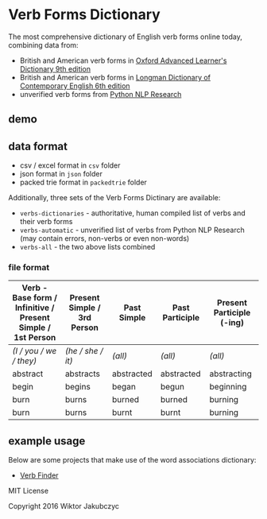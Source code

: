 # Verb Forms Dictionary
The most comprehensive dictionary of English verb forms online today, combining data from:
 * British and American verb forms in [Oxford Advanced Learner's Dictionary 9th edition](http://www.oxfordlearnersdictionaries.com/)
 * British and American verb forms in [Longman Dictionary of Contemporary English 6th edition](http://www.ldoceonline.com/)
 * unverified verb forms from [Python NLP Research](https://github.com/simonhughes22/PythonNlpResearch)

## demo

## data format

- csv / excel format in ```csv``` folder
- json format in ```json``` folder
- packed trie format in ```packedtrie``` folder

Additionally, three sets of the Verb Forms Dictinary are available:
- ```verbs-dictionaries``` - authoritative, human compiled list of verbs and their verb forms
- ```verbs-automatic``` - unverified list of verbs from Python NLP Research (may contain errors, non-verbs or even non-words)
- ```verbs-all``` - the two above lists combined

### file format

|Verb - Base form / Infinitive / Present Simple / 1st Person | Present Simple / 3rd Person | Past Simple | Past Participle | Present Participle (-ing)|
|-------|---------------|------------|-------|-----|
|_(I / you / we / they)_ | _(he / she / it)_ | _(all)_ | _(all)_ | _(all)_|
|abstract|abstracts|abstracted|abstracted|abstracting|
|begin|begins|began|begun|beginning|
|burn|burns|burned|burned|burning|
|burn|burns|burnt|burnt|burning|

## example usage

Below are some projects that make use of the word associations dictionary:
- [Verb Finder](https://github.com/monolithpl/verb-finder)

MIT License

Copyright 2016 Wiktor Jakubczyc
